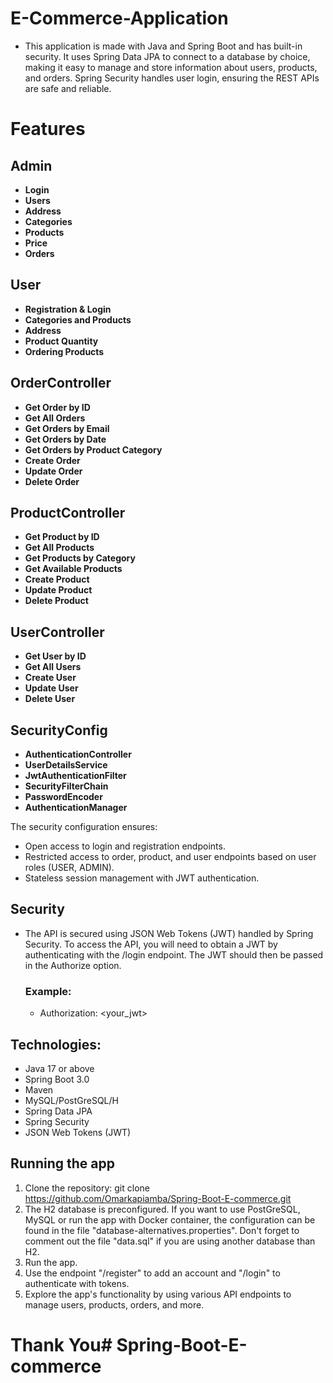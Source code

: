 # E-Commerce-Application

- This application is made with Java and Spring Boot and has built-in security. It uses Spring Data JPA to connect to a database by choice, making it easy to manage and store information about users, products, and orders. Spring Security handles user login, ensuring the REST APIs are safe and reliable.


# Features
## Admin
- **Login**
- **Users**
- **Address**
- **Categories**
- **Products**
- **Price**
- **Orders**

## User
- **Registration & Login**
- **Categories and Products**
- **Address**
- **Product Quantity**
- **Ordering Products**

## OrderController

- **Get Order by ID**
- **Get All Orders**
- **Get Orders by Email**
- **Get Orders by Date**
- **Get Orders by Product Category**
- **Create Order**
- **Update Order**
- **Delete Order**

## ProductController

- **Get Product by ID**
- **Get All Products**
- **Get Products by Category**
- **Get Available Products**
- **Create Product**
- **Update Product**
- **Delete Product**

## UserController

- **Get User by ID**
- **Get All Users**
- **Create User**
- **Update User**
- **Delete User**

## SecurityConfig

- **AuthenticationController**
- **UserDetailsService**
- **JwtAuthenticationFilter**
- **SecurityFilterChain**
- **PasswordEncoder**
- **AuthenticationManager**

The security configuration ensures:

- Open access to login and registration endpoints.
- Restricted access to order, product, and user endpoints based on user roles (USER, ADMIN).
- Stateless session management with JWT authentication.

## Security
- The API is secured using JSON Web Tokens (JWT) handled by Spring Security. To access the API, you will need to obtain a JWT by authenticating with the /login endpoint. The JWT should then be passed in the Authorize option.

  ### Example:
    - Authorization: <your_jwt>

## Technologies:
- Java 17 or above
- Spring Boot 3.0
- Maven
- MySQL/PostGreSQL/H
- Spring Data JPA
- Spring Security
- JSON Web Tokens (JWT)

## Running the app
1. Clone the repository: git clone https://github.com/Omarkapiamba/Spring-Boot-E-commerce.git
2. The H2 database is preconfigured. If you want to use PostGreSQL, MySQL or run the app with Docker container, the configuration can be found in the file "database-alternatives.properties". Don't forget to comment out the file "data.sql" if you are using another database than H2.
3. Run the app.
4. Use the endpoint "/register" to add an account and "/login" to authenticate with tokens.
5. Explore the app's functionality by using various API endpoints to manage users, products, orders, and more.



# Thank You#   S p r i n g - B o o t - E - c o m m e r c e  
 